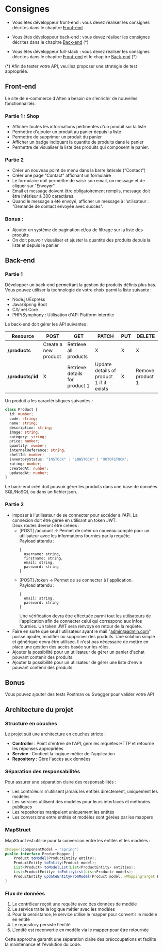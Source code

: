 # Consignes

- Vous êtes développeur front-end : vous devez réaliser les consignes décrites dans le chapitre [Front-end](#Front-end)

- Vous êtes développeur back-end : vous devez réaliser les consignes décrites dans le chapitre [Back-end](#Back-end) (\*)

- Vous êtes développeur full-stack : vous devez réaliser les consignes décrites dans le chapitre [Front-end](#Front-end) et le chapitre [Back-end](#Back-end) (\*)

(\*) Afin de tester votre API, veuillez proposer une stratégie de test appropriée.

## Front-end

Le site de e-commerce d'Alten a besoin de s'enrichir de nouvelles fonctionnalités.

### Partie 1 : Shop

- Afficher toutes les informations pertinentes d'un produit sur la liste
- Permettre d'ajouter un produit au panier depuis la liste
- Permettre de supprimer un produit du panier
- Afficher un badge indiquant la quantité de produits dans le panier
- Permettre de visualiser la liste des produits qui composent le panier.

### Partie 2

- Créer un nouveau point de menu dans la barre latérale ("Contact")
- Créer une page "Contact" affichant un formulaire
- Le formulaire doit permettre de saisir son email, un message et de cliquer sur "Envoyer"
- Email et message doivent être obligatoirement remplis, message doit être inférieur à 300 caractères.
- Quand le message a été envoyé, afficher un message à l'utilisateur : "Demande de contact envoyée avec succès".

### Bonus :

- Ajouter un système de pagination et/ou de filtrage sur la liste des produits
- On doit pouvoir visualiser et ajuster la quantité des produits depuis la liste et depuis le panier

## Back-end

### Partie 1

Développer un back-end permettant la gestion de produits définis plus bas.
Vous pouvez utiliser la technologie de votre choix parmi la liste suivante :

- Node.js/Express
- Java/Spring Boot
- C#/.net Core
- PHP/Symphony : Utilisation d'API Platform interdite

Le back-end doit gérer les API suivantes :

| Resource          | POST                 | GET                            | PATCH                                    | PUT | DELETE           |
| ----------------- | -------------------- | ------------------------------ | ---------------------------------------- | --- | ---------------- |
| **/products**     | Create a new product | Retrieve all products          | X                                        | X   | X                |
| **/products/:id** | X                    | Retrieve details for product 1 | Update details of product 1 if it exists | X   | Remove product 1 |

Un produit a les caractéristiques suivantes :

```typescript
class Product {
  id: number;
  code: string;
  name: string;
  description: string;
  image: string;
  category: string;
  price: number;
  quantity: number;
  internalReference: string;
  shellId: number;
  inventoryStatus: "INSTOCK" | "LOWSTOCK" | "OUTOFSTOCK";
  rating: number;
  createdAt: number;
  updatedAt: number;
}
```

Le back-end créé doit pouvoir gérer les produits dans une base de données SQL/NoSQL ou dans un fichier json.

### Partie 2

- Imposer à l'utilisateur de se connecter pour accéder à l'API.
  La connexion doit être gérée en utilisant un token JWT.  
  Deux routes devront être créées :
  - [POST] /account -> Permet de créer un nouveau compte pour un utilisateur avec les informations fournies par la requête.  
    Payload attendu :
    ```
    {
      username: string,
      firstname: string,
      email: string,
      password: string
    }
    ```
  - [POST] /token -> Permet de se connecter à l'application.  
    Payload attendu :
    ```
    {
      email: string,
      password: string
    }
    ```
    Une vérification devra être effectuée parmi tout les utilisateurs de l'application afin de connecter celui qui correspond aux infos fournies. Un token JWT sera renvoyé en retour de la reqûete.
- Faire en sorte que seul l'utilisateur ayant le mail "admin@admin.com" puisse ajouter, modifier ou supprimer des produits. Une solution simple et générique devra être utilisée. Il n'est pas nécessaire de mettre en place une gestion des accès basée sur les rôles.
- Ajouter la possibilité pour un utilisateur de gérer un panier d'achat pouvant contenir des produits.
- Ajouter la possibilité pour un utilisateur de gérer une liste d'envie pouvant contenir des produits.

## Bonus

Vous pouvez ajouter des tests Postman ou Swagger pour valider votre API

## Architecture du projet

### Structure en couches

Le projet suit une architecture en couches stricte :

- **Controller** : Point d'entrée de l'API, gère les requêtes HTTP et retourne les réponses appropriées
- **Service** : Contient la logique métier de l'application
- **Repository** : Gère l'accès aux données

### Séparation des responsabilités

Pour assurer une séparation claire des responsabilités :

- Les contrôleurs n'utilisent jamais les entités directement, uniquement les modèles
- Les services utilisent des modèles pour leurs interfaces et méthodes publiques
- Les repositories manipulent uniquement les entités
- Les conversions entre entités et modèles sont gérées par les mappers

### MapStruct

MapStruct est utilisé pour la conversion entre les entités et les modèles :

```java
@Mapper(componentModel = "spring")
public interface ProductMapper {
    Product toModel(ProductEntity entity);
    ProductEntity toEntity(Product model);
    List<Product> toModelList(List<ProductEntity> entities);
    List<ProductEntity> toEntityList(List<Product> models);
    ProductEntity updateEntityFromModel(Product model, @MappingTarget ProductEntity entity);
}
```

### Flux de données

1. Le contrôleur reçoit une requête avec des données de modèle
2. Le service traite la logique métier avec les modèles
3. Pour la persistance, le service utilise le mapper pour convertir le modèle en entité
4. Le repository persiste l'entité
5. L'entité est reconvertie en modèle via le mapper pour être retournée

Cette approche garantit une séparation claire des préoccupations et facilite la maintenance et l'évolution du code.
